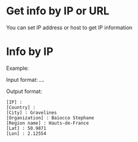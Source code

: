 # Get info by IP or URL

You can set IP address or host to get IP information


# Info by IP
Example:

Input format: ___.___.___.___

Output format:
```
[IP] : 
[Country] : 
[City] : Gravelines
[Organization] : Baiocco Stephane
[Region name] : Hauts-de-France
[Lat] : 50.9871
[Lon] : 2.12554
```
